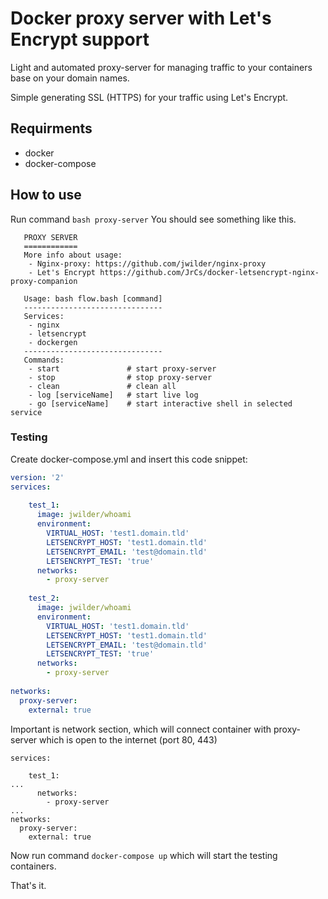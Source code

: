 # Docker proxy server with Let's Encrypt support

Light and automated proxy-server for managing traffic to your containers 
base on your domain names.

Simple generating SSL (HTTPS) for your traffic using Let's Encrypt.


## Requirments
- docker 
- docker-compose

## How to use

Run command `bash proxy-server`
You should see something like this.

```
   PROXY SERVER
   ============
   More info about usage:
    - Nginx-proxy: https://github.com/jwilder/nginx-proxy
    - Let's Encrypt https://github.com/JrCs/docker-letsencrypt-nginx-proxy-companion

   Usage: bash flow.bash [command]
   -------------------------------
   Services:
    - nginx
    - letsencrypt
    - dockergen
   -------------------------------
   Commands:
    - start               # start proxy-server
    - stop                # stop proxy-server
    - clean               # clean all
    - log [serviceName]   # start live log
    - go [serviceName]    # start interactive shell in selected service
```


### Testing
 
Create docker-compose.yml and insert this code snippet:
```docker-compose.yml
version: '2'
services:
 
    test_1:
      image: jwilder/whoami
      environment:
        VIRTUAL_HOST: 'test1.domain.tld'
        LETSENCRYPT_HOST: 'test1.domain.tld'
        LETSENCRYPT_EMAIL: 'test@domain.tld'
        LETSENCRYPT_TEST: 'true'
      networks:
        - proxy-server
 
    test_2:
      image: jwilder/whoami
      environment:
        VIRTUAL_HOST: 'test1.domain.tld'
        LETSENCRYPT_HOST: 'test1.domain.tld'
        LETSENCRYPT_EMAIL: 'test@domain.tld'
        LETSENCRYPT_TEST: 'true'
      networks:
        - proxy-server
 
networks:
  proxy-server:
    external: true
```

Important is network section, which will connect container with proxy-server 
which is open to the internet (port 80, 443)
```
services:

	test_1:
...
      networks:
        - proxy-server
...
networks:
  proxy-server:
    external: true
```

Now run command `docker-compose up` which will start the testing containers.

That's it. 
